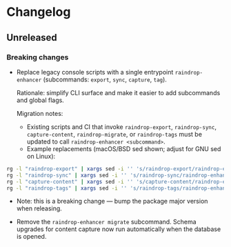 # Changelog

## Unreleased

### Breaking changes

- Replace legacy console scripts with a single entrypoint `raindrop-enhancer` (subcommands: `export`, `sync`, `capture`, `tag`).

  Rationale: simplify CLI surface and make it easier to add subcommands and global flags.

  Migration notes:
  - Existing scripts and CI that invoke `raindrop-export`, `raindrop-sync`, `capture-content`, `raindrop-migrate`, or `raindrop-tags` must be updated to call `raindrop-enhancer <subcommand>`.
  - Example replacements (macOS/BSD sed shown; adjust for GNU sed on Linux):

```bash
rg -l "raindrop-export" | xargs sed -i '' 's/raindrop-export/raindrop-enhancer export/g'
rg -l "raindrop-sync" | xargs sed -i '' 's/raindrop-sync/raindrop-enhancer sync/g'
rg -l "capture-content" | xargs sed -i '' 's/capture-content/raindrop-enhancer capture/g'
rg -l "raindrop-tags" | xargs sed -i '' 's/raindrop-tags/raindrop-enhancer tag/g'
```

- Note: this is a breaking change — bump the package major version when releasing.

- Remove the `raindrop-enhancer migrate` subcommand. Schema upgrades for content capture now run automatically when the database is opened.
